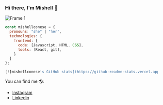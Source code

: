 ### Hi there, I'm Mishell 👋

![Frame 1](https://user-images.githubusercontent.com/74798783/191895711-173c6f64-6728-4486-aac8-bd88c5a8f1e8.png)

```javascript
const mishellconese = {
  pronouns: "she" | "her",
  technologies: {
    frontend: {
      code: [Javascript, HTML, CSS],
      tools: [React, git],
    }
  }
};

[![mishellconese's GitHub stats](https://github-readme-stats.vercel.app/api?username=mishellconese)](https://github.com/mishellconese/github-readme-stats)
```
You can find me 🌎:
- [Instagram](https://instagram.com/mishellconese)
-  [Linkedin](https://linkedin.com/mishellconese)

<!--
**mishellconese/mishellconese** is a ✨ _special_ ✨ repository because its `README.md` (this file) appears on your GitHub profile.

Here are some ideas to get you started:

- 🔭 I’m currently working on ...
- 🌱 I’m currently learning ...
- 👯 I’m looking to collaborate on ...
- 🤔 I’m looking for help with ...
- 💬 Ask me about ...
- 📫 How to reach me: ...
- 😄 Pronouns: ...
- ⚡ Fun fact: ...
-->
